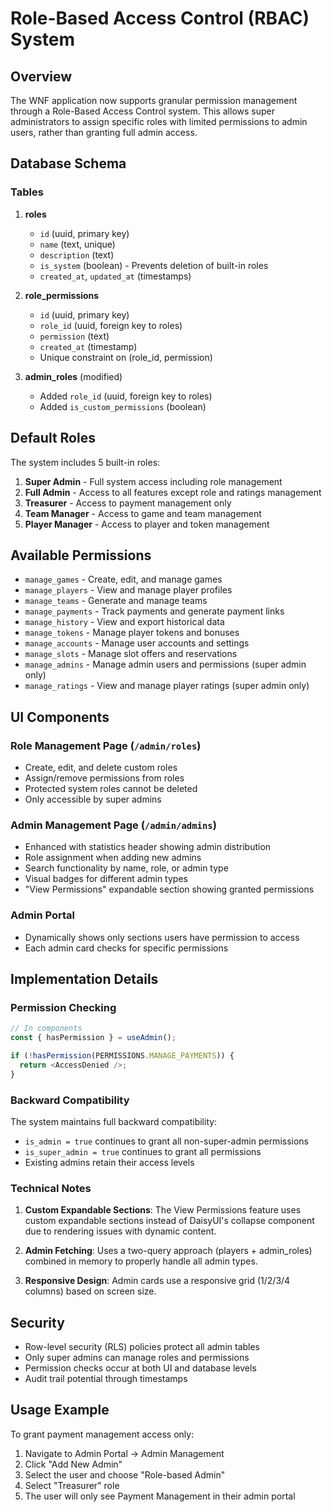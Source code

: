 # Role-Based Access Control (RBAC) System

## Overview

The WNF application now supports granular permission management through a Role-Based Access Control system. This allows super administrators to assign specific roles with limited permissions to admin users, rather than granting full admin access.

## Database Schema

### Tables

1. **roles**
   - `id` (uuid, primary key)
   - `name` (text, unique)
   - `description` (text)
   - `is_system` (boolean) - Prevents deletion of built-in roles
   - `created_at`, `updated_at` (timestamps)

2. **role_permissions**
   - `id` (uuid, primary key)
   - `role_id` (uuid, foreign key to roles)
   - `permission` (text)
   - `created_at` (timestamp)
   - Unique constraint on (role_id, permission)

3. **admin_roles** (modified)
   - Added `role_id` (uuid, foreign key to roles)
   - Added `is_custom_permissions` (boolean)

## Default Roles

The system includes 5 built-in roles:

1. **Super Admin** - Full system access including role management
2. **Full Admin** - Access to all features except role and ratings management
3. **Treasurer** - Access to payment management only
4. **Team Manager** - Access to game and team management
5. **Player Manager** - Access to player and token management

## Available Permissions

- `manage_games` - Create, edit, and manage games
- `manage_players` - View and manage player profiles
- `manage_teams` - Generate and manage teams
- `manage_payments` - Track payments and generate payment links
- `manage_history` - View and export historical data
- `manage_tokens` - Manage player tokens and bonuses
- `manage_accounts` - Manage user accounts and settings
- `manage_slots` - Manage slot offers and reservations
- `manage_admins` - Manage admin users and permissions (super admin only)
- `manage_ratings` - View and manage player ratings (super admin only)

## UI Components

### Role Management Page (`/admin/roles`)
- Create, edit, and delete custom roles
- Assign/remove permissions from roles
- Protected system roles cannot be deleted
- Only accessible by super admins

### Admin Management Page (`/admin/admins`)
- Enhanced with statistics header showing admin distribution
- Role assignment when adding new admins
- Search functionality by name, role, or admin type
- Visual badges for different admin types
- "View Permissions" expandable section showing granted permissions

### Admin Portal
- Dynamically shows only sections users have permission to access
- Each admin card checks for specific permissions

## Implementation Details

### Permission Checking

```typescript
// In components
const { hasPermission } = useAdmin();

if (!hasPermission(PERMISSIONS.MANAGE_PAYMENTS)) {
  return <AccessDenied />;
}
```

### Backward Compatibility

The system maintains full backward compatibility:
- `is_admin = true` continues to grant all non-super-admin permissions
- `is_super_admin = true` continues to grant all permissions
- Existing admins retain their access levels

### Technical Notes

1. **Custom Expandable Sections**: The View Permissions feature uses custom expandable sections instead of DaisyUI's collapse component due to rendering issues with dynamic content.

2. **Admin Fetching**: Uses a two-query approach (players + admin_roles) combined in memory to properly handle all admin types.

3. **Responsive Design**: Admin cards use a responsive grid (1/2/3/4 columns) based on screen size.

## Security

- Row-level security (RLS) policies protect all admin tables
- Only super admins can manage roles and permissions
- Permission checks occur at both UI and database levels
- Audit trail potential through timestamps

## Usage Example

To grant payment management access only:

1. Navigate to Admin Portal → Admin Management
2. Click "Add New Admin"
3. Select the user and choose "Role-based Admin"
4. Select "Treasurer" role
5. The user will only see Payment Management in their admin portal